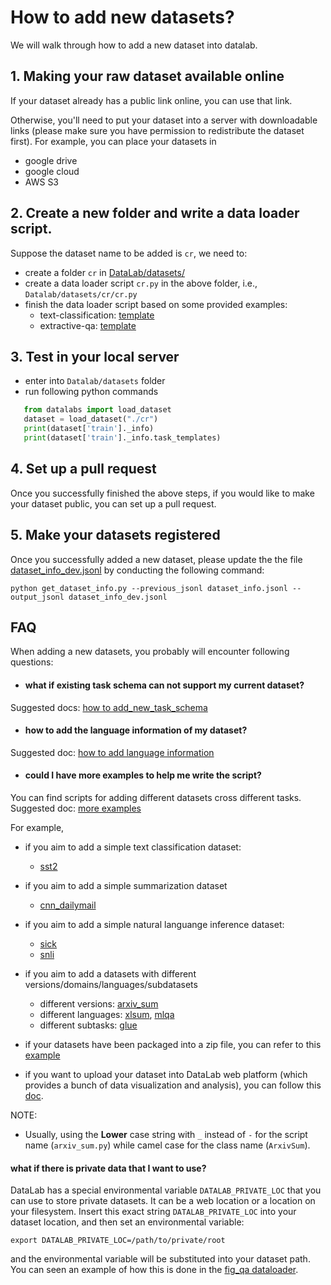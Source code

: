 # How to add new datasets?

We will walk through how to add a new dataset into datalab.


## 1. Making your raw dataset available online
If your dataset already has a public link online, you can use that link.

Otherwise, you'll need to put your dataset into a server with downloadable links
(please make sure you have permission to redistribute the dataset first).
For example, you can place your datasets in
* google drive
* google cloud
* AWS S3
 
 
 
## 2. Create a new folder and write a data loader script.

Suppose the dataset name to be added is `cr`, we need to:
* create a folder `cr` in [DataLab/datasets/](https://github.com/ExpressAI/DataLab/tree/main/datasets)
* create a data loader script `cr.py` in the above folder, i.e., `Datalab/datasets/cr/cr.py`
* finish the data loader script based on some provided examples:
    * text-classification: [template](https://github.com/ExpressAI/DataLab/tree/main/datasets/cr)
    * extractive-qa: [template](https://github.com/ExpressAI/DataLab/blob/main/datasets/squad/squad.py)
    


## 3. Test in your local server
* enter into `Datalab/datasets` folder
* run following python commands

```python
   from datalabs import load_dataset
   dataset = load_dataset("./cr")
   print(dataset['train']._info)
   print(dataset['train']._info.task_templates)
```

## 4. Set up a pull request 
Once you successfully finished the above steps, if you would like to make your dataset
public, you can set up a pull request.

## 5. Make your datasets registered
Once you successfully added a new dataset, please update the the file [dataset_info_dev.jsonl](https://github.com/ExpressAI/DataLab/blob/main/utils/dataset_info_dev.jsonl)
by conducting the following command: 
```shell
python get_dataset_info.py --previous_jsonl dataset_info.jsonl --output_jsonl dataset_info_dev.jsonl
```



## FAQ
When adding a new datasets, you probably will encounter following questions:

* #### what if existing task schema can not support my current dataset?
Suggested docs: [how to add_new_task_schema](https://github.com/ExpressAI/DataLab/blob/main/docs/SDK/add_new_task_schema.md)

* #### how to add the language information of my dataset?
Suggested doc: [how to add language information](https://github.com/ExpressAI/DataLab/blob/main/docs/SDK/add_language_info.md)

* #### could I have more examples to help me write the script?
You can find scripts for adding different datasets cross different tasks.
Suggested doc: [more examples](https://github.com/ExpressAI/DataLab/blob/main/docs/SDK/task_normalization.md)

For example,
   * if you aim to add a simple text classification dataset:
       * [sst2](https://github.com/ExpressAI/DataLab/blob/main/datasets/sst2/sst2.py)
   * if you aim to add a simple summarization dataset
       * [cnn_dailymail](https://github.com/ExpressAI/DataLab/blob/main/datasets/cnn_dailymail/cnn_dailymail.py)
   * if you aim to add a simple natural languange inference dataset:
       * [sick](https://github.com/ExpressAI/DataLab/blob/main/datasets/sick/sick.py)
       * [snli](https://github.com/ExpressAI/DataLab/blob/main/datasets/snli/snli.py)
   * if you aim to add a datasets with different versions/domains/languages/subdatasets
       * different versions: [arxiv_sum](https://github.com/ExpressAI/DataLab/blob/main/datasets/arxiv_sum/arxiv_sum.py)
       * different languages: [xlsum](https://github.com/ExpressAI/DataLab/blob/main/datasets/xlsum/xlsum.py), [mlqa](https://github.com/ExpressAI/DataLab/blob/main/datasets/mlqa/mlqa.py)
       * different subtasks: [glue](https://github.com/ExpressAI/DataLab/blob/main/datasets/glue/glue.py)

   * if your datasets have been packaged into a zip file, you can refer to this [example](https://github.com/ExpressAI/DataLab/blob/main/datasets/snli/snli.py)

   * if you want to upload your dataset into DataLab web platform (which provides a bunch of data visualization and analysis), you can follow
   this [doc](https://github.com/ExpressAI/DataLab/blob/main/docs/SDK/add_new_datasets_into_web_platform.md).

NOTE:
* Usually, using the **Lower** case string with `_` instead of `-` for the script name (`arxiv_sum.py`) while camel case for the class name (`ArxivSum`).
   
#### what if there is private data that I want to use?

DataLab has a special environmental variable `DATALAB_PRIVATE_LOC` that you can use to
store private datasets. It can be a web location or a location on your filesystem.
Insert this exact string `DATALAB_PRIVATE_LOC` into your dataset location, and then
set an environmental variable:

    export DATALAB_PRIVATE_LOC=/path/to/private/root

and the environmental variable will be substituted into your dataset path. You can
seen an example of how this is done in the
[fig_qa dataloader](https://github.com/ExpressAI/DataLab/blob/main/datasets/fig_qa/fig_qa.py).
